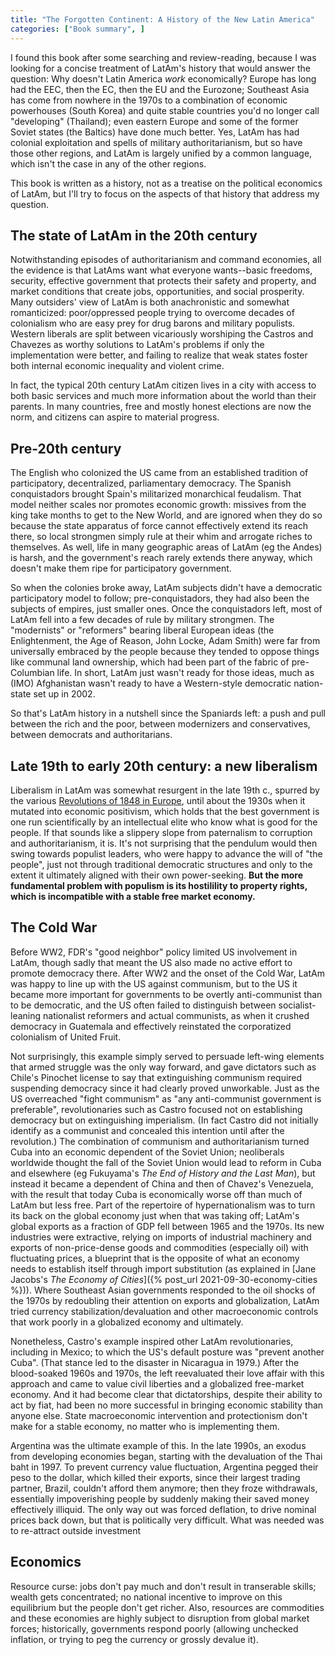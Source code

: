 ```yaml
---
title: "The Forgotten Continent: A History of the New Latin America"
categories: ["Book summary", ]
---
```


I found this book after some searching and review-reading, because I
was looking for a concise treatment of LatAm's history that would
answer the question: Why doesn't Latin America *work* economically?
Europe has long had the EEC, then the EC, then the EU and the
Eurozone; Southeast Asia has come from nowhere in the 1970s to a
combination of economic powerhouses (South Korea) and quite stable
countries you'd no longer call "developing" (Thailand); even eastern
Europe and some of the former Soviet states (the Baltics) have done
much better.
Yes, LatAm has had colonial exploitation and spells of military
authoritarianism, but so have those other regions, and LatAm is largely
unified by a common language, which isn't the case in any of the other
regions.

This book is written as a history, not as a treatise on the political
economics of LatAm, but I'll try to focus on the aspects of that
history that address my question.

## The state of LatAm in the 20th century

Notwithstanding episodes of authoritarianism and command
economies, all the evidence is that LatAms want what everyone
wants--basic freedoms, security, effective government that protects
their safety and property, and market conditions that create jobs,
opportunities, and social prosperity.
Many outsiders' view of LatAm is both anachronistic and somewhat
romanticized: poor/oppressed people trying to overcome decades of
colonialism who are easy prey for drug barons and military populists.
Western liberals are split between vicariously worshiping the Castros
and Chavezes as worthy solutions to LatAm's problems if only the
implementation were better, and failing to realize that weak states
foster both internal economic inequality and violent crime.

In fact, the typical 20th century LatAm citizen lives in a city with
access to both basic services and much more information about the
world than their parents.  In many countries, free and mostly honest
elections are now the norm, and citizens can aspire to material
progress.  


## Pre-20th century

The English who colonized the US came from an established
tradition of participatory, decentralized, parliamentary democracy.
The Spanish conquistadors brought Spain's militarized monarchical feudalism.
That model neither scales nor promotes economic growth: missives from the
king take months to get to the New World, and are ignored when they do
so because the state apparatus of force cannot effectively extend its
reach there, so local strongmen simply rule at their whim and arrogate
riches to themselves.
As well, life in many geographic areas of LatAm (eg the Andes) is
harsh, and the government's reach rarely extends there anyway, which
doesn't make them ripe for participatory government.

So when the colonies broke away, LatAm subjects didn't have a
democratic participatory model to follow; pre-conquistadors, they had
also been the subjects of empires, just smaller ones.
Once the conquistadors left, most of LatAm fell into a few decades of
rule by military strongmen.  The "modernists" or "reformers" bearing liberal European
ideas (the Enlightenment, the Age of Reason, John Locke, Adam Smith)
were far from universally embraced by the people because they tended
to oppose things like communal land ownership, which had been part of
the fabric of pre-Columbian life.  In short, LatAm just wasn't ready
for those ideas, much as (IMO) Afghanistan wasn't ready to have a
Western-style democratic nation-state set up in 2002.

So that's LatAm history in a nutshell since the Spaniards left:
a push and pull between the rich and the poor,
between modernizers and conservatives, between democrats and authoritarians.

## Late 19th to early 20th century: a new liberalism

Liberalism in LatAm was somewhat resurgent in the late 19th c.,
spurred by the various [Revolutions of 1848 in
Europe](https://en.wikipedia.org/wiki/Revolutions_of_1848), until
about the 1930s when it mutated into economic positivism, which holds
that the best government is one run scientifically by an intellectual
elite who know what is good for the people.  If that sounds like a
slippery slope from paternalism to corruption and authoritarianism, it
is.  It's not surprising that the pendulum would then swing towards
populist leaders, who were happy to advance the will of "the people",
just not through traditional democratic structures and only to the
extent it ultimately aligned with their own power-seeking.  **But the
more fundamental problem with populism is its
hostilility to property rights, which is incompatible
with a stable free market economy.**

## The Cold War

Before WW2, FDR's "good neighbor" policy limited US involvement in
LatAm, though sadly that meant the US also made no active effort to
promote democracy there.
After WW2 and the onset of the Cold War, LatAm was happy to line up
with the US against communism, but to the US it became more important for
governments to be overtly anti-communist than to be democratic, and
the US often failed to distinguish between socialist-leaning
nationalist reformers and actual communists, as when it crushed
democracy in Guatemala and effectively reinstated the corporatized
colonialism of United Fruit.  

Not surprisingly, this example simply
served to persuade left-wing elements that armed struggle was the only
way forward, and gave dictators such as Chile's Pinochet license to
say that extinguishing communism required suspending democracy since
it had clearly proved unworkable.
Just as the US overreached "fight communism" as "any
anti-communist government is preferable", revolutionaries such as
Castro focused not on establishing democracy but on extinguishing
imperialism.  (In fact Castro did not initially identify  as a
communist and concealed this intention until after the revolution.)
The combination of communism and authoritarianism turned Cuba into an
economic dependent of the Soviet Union; neoliberals worldwide thought
the fall of the Soviet Union would lead 
to reform in Cuba and elsewhere  (eg Fukuyama's *The End of History and the Last
Man*), but instead it became a dependent of China
and then of Chavez's Venezuela, with the result that today Cuba is
economically worse off than much of LatAm but less free.
Part of the repertoire of hypernationalism was to turn its back on the
global economy just when that was taking off; LatAm's global exports
as a fraction of GDP fell between 1965 and the 1970s.  Its new
industries were extractive, relying on imports of industrial machinery
and exports of non-price-dense goods and commodities (especially oil) with fluctuating
prices, a blueprint that is the opposite of what an economy needs to establish
itself through import substitution (as explained in [Jane Jacobs's *The
Economy of Cities*]({% post_url 2021-09-30-economy-cities %})).
Where Southeast Asian governments responded to the oil shocks of the
1970s by redoubling their attention on exports and globalization,
LatAm tried currency stabilization/devaluation and other macroeconomic
controls that work poorly in a globalized economy and ultimately.


Nonetheless, Castro's example inspired other LatAm revolutionaries,
including in Mexico; to which the US's default posture was "prevent
another Cuba".  (That stance led to the disaster in Nicaragua in
1979.) After the blood-soaked 1960s and 1970s, the left reevaluated
their love affair with this approach and came to value civil liberties
and a globalized free-market economy.  And it had become clear that
dictatorships, despite their ability to act by fiat, had been no more
successful in bringing economic stability than anyone else.  State
macroeconomic intervention and protectionism don't make for a stable
economy, no matter who is implementing them.  

Argentina was the
ultimate example of this.  In the late 1990s, an exodus from
developing economies began, starting with the devaluation of the Thai
baht in 1997.  To prevent currency value fluctuation, Argentina pegged their peso to the dollar,
which killed their exports, since their largest trading partner,
Brazil, couldn't afford them anymore; then they froze withdrawals,
essentially impoverishing people by suddenly making their saved money
effectively illiquid.  The only way out was forced deflation, to drive
nominal prices back down, but that is politically very difficult.
What was needed was to re-attract outside investment

## Economics

Resource curse: jobs don't pay much and don't result in transerable
skills; wealth gets concentrated; no national incentive to improve on
this equilibrium but the people don't get richer.  Also, resources are
commodities and these economies are highly subject to disruption from
global market forces; historically, governments respond poorly
(allowing unchecked inflation, or trying to peg the currency or
grossly devalue it).



